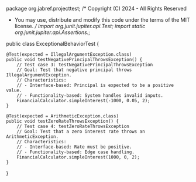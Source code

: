 package org.jabref.projecttest;
/* Copyright (C) 2024 <Peerapong Tantasilp> - All Rights Reserved
 * You may use, distribute and modify this code under the terms of the MIT license.
 */
import org.junit.jupiter.api.Test;
import static org.junit.jupiter.api.Assertions.*;

public class ExceptionalBehaviorTest {

    @Test(expected = IllegalArgumentException.class)
    public void testNegativePrincipalThrowsException() {
        // Test case 3: testNegativePrincipalThrowsException
        // Goal: Test that negative principal throws IllegalArgumentException.
        // Characteristics:
        // - Interface-based: Principal is expected to be a positive value.
        // - Functionality-based: System handles invalid inputs.
        FinancialCalculator.simpleInterest(-1000, 0.05, 2);
    }

    @Test(expected = ArithmeticException.class)
    public void testZeroRateThrowsException() {
        // Test case 4: testZeroRateThrowsException
        // Goal: Test that a zero interest rate throws an ArithmeticException.
        // Characteristics:
        // - Interface-based: Rate must be positive.
        // - Functionality-based: Edge case handling.
        FinancialCalculator.simpleInterest(1000, 0, 2);
    }
}
